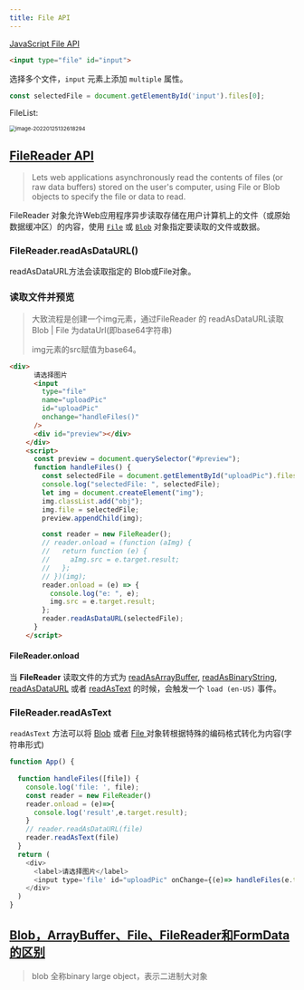 ```yaml
---
title: File API
---
```


[JavaScript File API](https://developer.mozilla.org/zh-CN/docs/Web/API/File/Using_files_from_web_applications)

```html
<input type="file" id="input">
```

选择多个文件，`input` 元素上添加 `multiple` 属性。

```js
const selectedFile = document.getElementById('input').files[0];
```



FileList:

<img src="https://minimax-1256590847.cos.ap-shanghai.myqcloud.com/img/image-20220125132618294.png" alt="image-20220125132618294" style="zoom:67%;" />







## [FileReader API](https://developer.mozilla.org/zh-CN/docs/Web/API/FileReader)

> Lets web applications asynchronously read the contents of files (or raw data buffers) stored on the user's computer, using File or Blob objects to specify the file or data to read.

FileReader 对象允许Web应用程序异步读取存储在用户计算机上的文件（或原始数据缓冲区）的内容，使用 [`File`](https://developer.mozilla.org/zh-CN/docs/Web/API/File) 或 [`Blob`](https://developer.mozilla.org/zh-CN/docs/Web/API/Blob) 对象指定要读取的文件或数据。

### FileReader.readAsDataURL()

readAsDataURL方法会读取指定的 Blob或File对象。



### 读取文件并预览

> 大致流程是创建一个img元素，通过FileReader 的 readAsDataURL读取Blob | File 为dataUrl(即base64字符串)
>
> img元素的src赋值为base64。

```html
<div>
      请选择图片
      <input
        type="file"
        name="uploadPic"
        id="uploadPic"
        onchange="handleFiles()"
      />
      <div id="preview"></div>
    </div>
    <script>
      const preview = document.querySelector("#preview");
      function handleFiles() {
        const selectedFile = document.getElementById("uploadPic").files[0];
        console.log("selectedFile: ", selectedFile);
        let img = document.createElement("img");
        img.classList.add("obj");
        img.file = selectedFile;
        preview.appendChild(img);

        const reader = new FileReader();
        // reader.onload = (function (aImg) {
        //   return function (e) {
        //     aImg.src = e.target.result;
        //   };
        // })(img);
        reader.onload = (e) => {
          console.log("e: ", e);
          img.src = e.target.result;
        };
        reader.readAsDataURL(selectedFile);
      }
    </script>
```



#### FileReader.onload

当 **FileReader** 读取文件的方式为 [readAsArrayBuffer](https://developer.mozilla.org/en-US/docs/Web/API/FileReader/readAsArrayBuffer), [readAsBinaryString](https://developer.mozilla.org/en-US/docs/Web/API/FileReader/readAsBinaryString), [readAsDataURL](https://developer.mozilla.org/en-US/docs/Web/API/FileReader/readAsDataURL) 或者 [readAsText](https://developer.mozilla.org/en-US/docs/Web/API/FileReader/readAsText) 的时候，会触发一个 `load (en-US)` 事件。

### FileReader.readAsText

`readAsText` 方法可以将 [Blob](https://developer.mozilla.org/zh-CN/docs/Web/API/Blob) 或者 [File](https://developer.mozilla.org/zh-CN/docs/Web/API/File)[ ](https://developer.mozilla.org/zh-CN/docs/MDN/Doc_status/API/File_API)对象转根据特殊的编码格式转化为内容(字符串形式)

```js
function App() {
  
  function handleFiles([file]) {
    console.log('file: ', file);
    const reader = new FileReader()
    reader.onload = (e)=>{
      console.log('result',e.target.result);
    }
    // reader.readAsDataURL(file)
    reader.readAsText(file)
  }
  return (
    <div>
      <label>请选择图片</label>
      <input type='file' id="uploadPic" onChange={(e)=> handleFiles(e.target.files)}></input>
    </div>
  )
}
```





## [Blob，ArrayBuffer、File、FileReader和FormData的区别](https://www.cnblogs.com/youhong/p/10875190.html)

> blob 全称binary large object，表示二进制大对象



